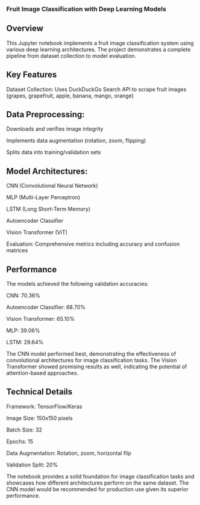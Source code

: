 ### Fruit Image Classification with Deep Learning Models
## Overview
This Jupyter notebook implements a fruit image classification system using various deep learning architectures. The project demonstrates a complete pipeline from dataset collection to model evaluation.

## Key Features
Dataset Collection: Uses DuckDuckGo Search API to scrape fruit images (grapes, grapefruit, apple, banana, mango, orange)

## Data Preprocessing:

Downloads and verifies image integrity

Implements data augmentation (rotation, zoom, flipping)

Splits data into training/validation sets

## Model Architectures:

CNN (Convolutional Neural Network)

MLP (Multi-Layer Perceptron)

LSTM (Long Short-Term Memory)

Autoencoder Classifier

Vision Transformer (ViT)

Evaluation: Comprehensive metrics including accuracy and confusion matrices

## Performance
The models achieved the following validation accuracies:

CNN: 70.36%

Autoencoder Classifier: 68.70%

Vision Transformer: 65.10%

MLP: 39.06%

LSTM: 29.64%

The CNN model performed best, demonstrating the effectiveness of convolutional architectures for image classification tasks. The Vision Transformer showed promising results as well, indicating the potential of attention-based approaches.

## Technical Details
Framework: TensorFlow/Keras

Image Size: 150x150 pixels

Batch Size: 32

Epochs: 15

Data Augmentation: Rotation, zoom, horizontal flip

Validation Split: 20%

The notebook provides a solid foundation for image classification tasks and showcases how different architectures perform on the same dataset. The CNN model would be recommended for production use given its superior performance.
